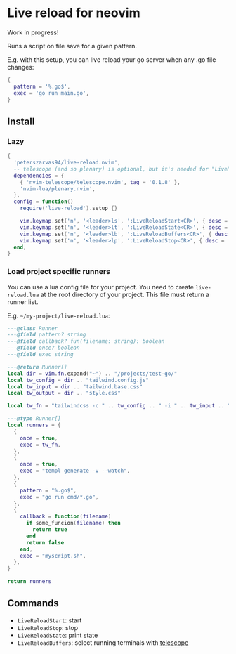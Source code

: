 # Live reload for neovim

Work in progress!

Runs a script on file save for a given pattern.

E.g. with this setup, you can live reload your go server when any .go file changes:

```lua
{
  pattern = '%.go$',
  exec = 'go run main.go',
}
```

## Install

### Lazy

```lua
{
  'peterszarvas94/live-reload.nvim',
  -- telescope (and so plenary) is optional, but it's needed for "LiveReloadBuffers":
  dependencies = {
    { 'nvim-telescope/telescope.nvim', tag = '0.1.8' },
    'nvim-lua/plenary.nvim',
  },
  config = function()
    require('live-reload').setup {}

    vim.keymap.set('n', '<leader>ls', ':LiveReloadStart<CR>', { desc = '[L]ive reload [S]tart', silent = true })
    vim.keymap.set('n', '<leader>lt', ':LiveReloadState<CR>', { desc = '[L]ive reload s[T]ate', silent = true })
    vim.keymap.set('n', '<leader>lb', ':LiveReloadBuffers<CR>', { desc = '[L]ive reload [B]uffers', silent = true })
    vim.keymap.set('n', '<leader>lp', ':LiveReloadStop<CR>', { desc = '[L]ive reload sto[P]', silent = true })
  end,
}
```

### Load project specific runners

You can use a lua config file for your project. You need to create `live-reload.lua` at the root directory of your project. This file must return a runner list.

E.g. `~/my-project/live-reload.lua`:

```lua
---@class Runner
---@field pattern? string
---@field callback? fun(filename: string): boolean
---@field once? boolean
---@field exec string

---@return Runner[]
local dir = vim.fn.expand("~") .. "/projects/test-go/"
local tw_config = dir .. "tailwind.config.js"
local tw_input = dir .. "tailwind.base.css"
local tw_output = dir .. "style.css"

local tw_fn = "tailwindcss -c " .. tw_config .. " -i " .. tw_input .. " -o " .. tw_output .. " --watch"

---@type Runner[]
local runners = {
  {
    once = true,
    exec = tw_fn,
  },
  {
    once = true,
    exec = "templ generate -v --watch",
  },
  {
    pattern = "%.go$",
    exec = "go run cmd/*.go",
  },
  {
    callback = function(filename)
      if some_funcion(filename) then
        return true
      end
      return false
    end,
    exec = "myscript.sh",
  },
}

return runners
```

## Commands

- `LiveReloadStart`: start
- `LiveReloadStop`: stop
- `LiveReloadState`: print state
- `LiveReloadBuffers`: select running terminals with [telescope](https://github.com/nvim-telescope/telescope.nvim)
